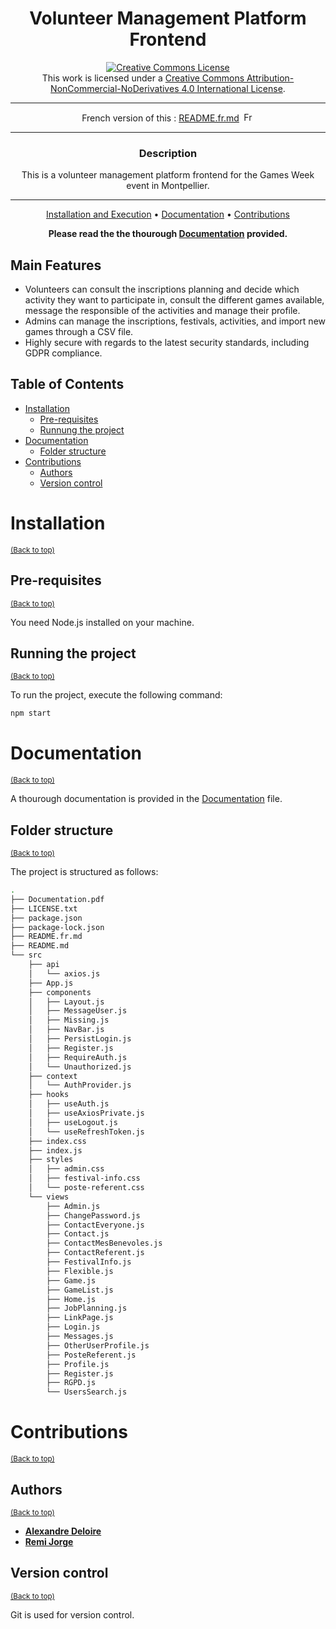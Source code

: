 <div align="center">

# Volunteer Management Platform Frontend

<a rel="license" href="http://creativecommons.org/licenses/by-nc-nd/4.0/"><img alt="Creative Commons License" style="border-width:0" src="https://i.creativecommons.org/l/by-nc-nd/4.0/88x31.png" /></a><br />This work is licensed under a <a rel="license" href="http://creativecommons.org/licenses/by-nc-nd/4.0/">Creative Commons Attribution-NonCommercial-NoDerivatives 4.0 International License</a>.

---

French version of this : [README.fr.md](README.fr.md)
<a href="README.fr.md"><img src="https://upload.wikimedia.org/wikipedia/commons/thumb/c/c3/Flag_of_France.svg/1200px-Flag_of_France.svg.png" width="20" height="15" alt="French version"></a>

---

### **Description**

This is a volunteer management platform frontend for the Games Week event in Montpellier. 

---

[Installation and Execution](#installation) •
[Documentation](#documentation) •
[Contributions](#contributions)

**Please read the the thourough [Documentation](Documentation.pdf) provided.**
</div>


## Main Features

- Volunteers can consult the inscriptions planning and decide which activity they want to participate in, consult the different games available, message the responsible of the activities and manage their profile.
- Admins can manage the inscriptions, festivals, activities, and import new games through a CSV file.
- Highly secure with regards to the latest security standards, including GDPR compliance.


## Table of Contents

- [Installation](#installation)
  - [Pre-requisites](#pre-requisites)
  - [Runnung the project](#running-the-project)
- [Documentation](#documentation)
  - [Folder structure](#folder-structure)
- [Contributions](#contributions)
  - [Authors](#authors)
  - [Version control](#version-control)

# Installation
<sup>[(Back to top)](#table-of-contents)</sup>

## Pre-requisites
<sup>[(Back to top)](#table-of-contents)</sup>

You need Node.js installed on your machine.

## Running the project
<sup>[(Back to top)](#table-of-contents)</sup>

To run the project, execute the following command:

```bash
npm start
```

# Documentation
<sup>[(Back to top)](#table-of-contents)</sup>

A thourough documentation is provided in the [Documentation](Documentation.pdf) file.


## Folder structure
<sup>[(Back to top)](#table-of-contents)</sup>

The project is structured as follows:
```bash
.
├── Documentation.pdf
├── LICENSE.txt
├── package.json
├── package-lock.json
├── README.fr.md
├── README.md
└── src
    ├── api
    │   └── axios.js
    ├── App.js
    ├── components
    │   ├── Layout.js
    │   ├── MessageUser.js
    │   ├── Missing.js
    │   ├── NavBar.js
    │   ├── PersistLogin.js
    │   ├── Register.js
    │   ├── RequireAuth.js
    │   └── Unauthorized.js
    ├── context
    │   └── AuthProvider.js
    ├── hooks
    │   ├── useAuth.js
    │   ├── useAxiosPrivate.js
    │   ├── useLogout.js
    │   └── useRefreshToken.js
    ├── index.css
    ├── index.js
    ├── styles
    │   ├── admin.css
    │   ├── festival-info.css
    │   └── poste-referent.css
    └── views
        ├── Admin.js
        ├── ChangePassword.js
        ├── ContactEveryone.js
        ├── Contact.js
        ├── ContactMesBenevoles.js
        ├── ContactReferent.js
        ├── FestivalInfo.js
        ├── Flexible.js
        ├── Game.js
        ├── GameList.js
        ├── Home.js
        ├── JobPlanning.js
        ├── LinkPage.js
        ├── Login.js
        ├── Messages.js
        ├── OtherUserProfile.js
        ├── PosteReferent.js
        ├── Profile.js
        ├── Register.js
        ├── RGPD.js
        └── UsersSearch.js
```

# Contributions
<sup>[(Back to top)](#table-of-contents)</sup>

## Authors
<sup>[(Back to top)](#table-of-contents)</sup>

- [**Alexandre Deloire**](https://github.com/alexdeloire)
- [**Remi Jorge**](https://github.com/RemiJorge)

## Version control
<sup>[(Back to top)](#table-of-contents)</sup>

Git is used for version control.